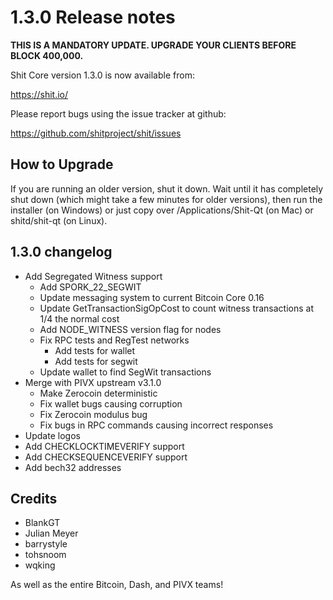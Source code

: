 1.3.0 Release notes
====================

**THIS IS A MANDATORY UPDATE. UPGRADE YOUR CLIENTS BEFORE BLOCK 400,000.**

Shit Core version 1.3.0 is now available from:

  https://shit.io/

Please report bugs using the issue tracker at github:

  https://github.com/shitproject/shit/issues


How to Upgrade
--------------

If you are running an older version, shut it down. Wait until it has completely
shut down (which might take a few minutes for older versions), then run the
installer (on Windows) or just copy over /Applications/Shit-Qt (on Mac) or
shitd/shit-qt (on Linux).


1.3.0 changelog
----------------

- Add Segregated Witness support
  - Add SPORK_22_SEGWIT
  - Update messaging system to current Bitcoin Core 0.16
  - Update GetTransactionSigOpCost to count witness transactions at 1/4 the normal cost
  - Add NODE_WITNESS version flag for nodes
  - Fix RPC tests and RegTest networks
    - Add tests for wallet
    - Add tests for segwit
  - Update wallet to find SegWit transactions
- Merge with PIVX upstream v3.1.0
  - Make Zerocoin deterministic
  - Fix wallet bugs causing corruption
  - Fix Zerocoin modulus bug
  - Fix bugs in RPC commands causing incorrect responses
- Update logos
- Add CHECKLOCKTIMEVERIFY support
- Add CHECKSEQUENCEVERIFY support
- Add bech32 addresses


Credits
--------

- BlankGT
- Julian Meyer
- barrystyle
- tohsnoom
- wqking

As well as the entire Bitcoin, Dash, and PIVX teams!